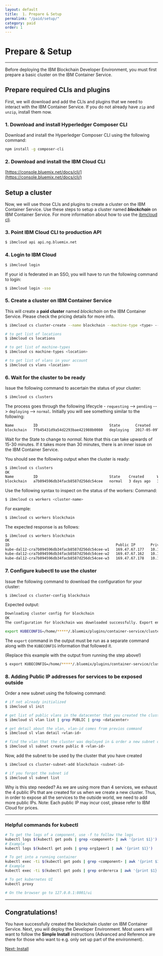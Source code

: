 ```yaml
---
layout: default
title:  1. Prepare & Setup
permalink: "/paid/setup/"
category: paid
order: 1
---
```


# Prepare & Setup

* * *

Before deploying the IBM Blockchain Developer Environment, you must first prepare a basic cluster on the IBM Container Service.

## Prepare required CLIs and plugins

First, we will download and add the CLIs and plugins that we need to interact with the IBM Container Service. If you do not already have `zip` and `unzip`, install them now.

### 1. Download and install Hyperledger Composer CLI

Download and install the Hyperledger Composer CLI using the following command:

```bash
npm install -g composer-cli
```

### 2. Download and install the IBM Cloud CLI

[https://console.bluemix.net/docs/cli/](https://console.bluemix.net/docs/cli/)

## Setup a cluster

Now, we will use those CLIs and plugins to create a cluster on the IBM Container Service.  Use these steps to setup a cluster named ___blockchain___ on IBM Container Service. For more information about how to use the [ibmcloud cli](https://console.bluemix.net/docs/cli/reference/bluemix_cli/bx_cli.html#bluemix_cli).

### 3. Point IBM Cloud CLI to production API

```bash
$ ibmcloud api api.ng.bluemix.net
```

### 4. Login to IBM Cloud

```bash
$ ibmcloud login
```

If your id is federated in an SSO, you will have to run the following command to login:
```bash
$ ibmcloud login -sso
```

### 5. Create a cluster on IBM Container Service

This will create a __paid cluster__ named _blockchain_ on the IBM Container Service. Please check the pricing details for more info.

```bash
$ ibmcloud cs cluster-create --name blockchain --machine-type <type> --location <location> --workers <num-workers> --public-vlan <vlan-id> --private-vlan <vlan-id>

# to get list of locations
$ ibmcloud cs locations

# to get list of machine-types
$ ibmcloud cs machine-types <location>

# to get list of vlans in your account
$ ibmcloud cs vlans <location>
```

### 6. Wait for the cluster to be ready

Issue the following command to ascertain the status of your cluster:
```bash
$ ibmcloud cs clusters
```

The process goes through the following lifecycle - ``requesting`` --> ``pending`` --> ``deploying`` --> ``normal``.  Initially you will see something similar to the following:
```bash
Name         ID                                 State       Created                    Workers
blockchain   7fb45431d9a54d2293bae421988b0080   deploying   2017-05-09T14:55:09+0000   0
```

Wait for the State to change to _normal_. Note that this can take upwards of 15-30 minutes. If it takes more than 30 minutes, there is an inner issue on the IBM Container Service.

You should see the following output when the cluster is ready:
```bash
$ ibmcloud cs clusters
OK
Name         ID                                 State    Created      Workers   Datacenter   Version
blockchain   a7b094596db34facb8587d256dc54cee   normal   3 days ago   3         dal12        1.7.4_1502
```

Use the following syntax to inspect on the status of the workers:
Command:
```bash
$ ibmcloud cs workers <cluster-name>
```

For example:
```bash
$ ibmcloud cs workers blockchain
```

The expected response is as follows:
```bash
$ ibmcloud cs workers blockchain
OK
ID                                                 Public IP       Private IP     Machine Type   State    Status   Version
kube-dal12-cra7b094596db34facb8587d256dc54cee-w1   169.47.67.177   10.184.9.157   u1c.2x4        normal   Ready    1.7.4_1502
kube-dal12-cra7b094596db34facb8587d256dc54cee-w2   169.47.67.162   10.184.9.173   u1c.2x4        normal   Ready    1.7.4_1502
kube-dal12-cra7b094596db34facb8587d256dc54cee-w3   169.47.67.178   10.184.9.161   u1c.2x4        normal   Ready    1.7.4_1502
```

### 7. Configure kubectl to use the cluster

Issue the following command to download the configuration for your cluster:
```bash
$ ibmcloud cs cluster-config blockchain
```

Expected output:

```bash
Downloading cluster config for blockchain
OK
The configuration for blockchain was downloaded successfully. Export environment variables to start using Kubernetes.

export KUBECONFIG=/home/*****/.bluemix/plugins/container-service/clusters/blockchain/kube-config-prod-dal10-blockchain.yml
```

The `export` command in the output must be run as a separate command along with the `KUBECONFIG` information that followed it.

(Replace this example with the output from running the step above!)
```bash
$ export KUBECONFIG=/home/*****/.bluemix/plugins/container-service/clusters/blockchain/kube-config-prod-dal10-blockchain.yml
```

### 8. Adding Public IP addresses for services to be exposed outside

Order a new subnet using the following command:

```bash
# if not already initialized
$ ibmcloud sl init

# get list of public vlans in the datacenter that you created the cluster in
$ ibmcloud sl vlan list | grep PUBLIC | grep <datacenter>

# get detail about the vlan, vlan-id comes from previos command
$ ibmcloud sl vlan detail <vlan-id>

# find the vlan that the cluster was deployed in & order a new subnet on it
$ ibmcloud sl subnet create public 8 <vlan-id>
```

Now, add the subnet to be used by the cluster that you have created

```bash
$ ibmcloud cs cluster-subnet-add blockchain <subnet-id>

# if you forgot the subnet id
$ ibmcloud sl subnet list
````

Why is this step needed? As we are using more than 4 services, we exhaust the 4 public IPs that are created for us when we create a new cluster. Thus, in order
to expose all the services to the outside world, we need to add more public IPs. Note: Each public IP may incur cost, please refer to IBM Cloud for prices.

* * *

### Helpful commands for kubectl

```bash
# To get the logs of a component, use -f to follow the logs
kubectl logs $(kubectl get pods | grep <component> | awk '{print $1}')
# Example
kubectl logs $(kubectl get pods | grep org1peer1 | awk '{print $1}')

# To get into a running container
kubectl exec -ti $(kubectl get pods | grep <component> | awk '{print $1}') bash
# Example
kubectl exec -ti $(kubectl get pods | grep ordererca | awk '{print $1}') bash

# To get kubernetes UI
kubectl proxy

# On the browser go to 127.0.0.1:8001/ui
```

* * *

## Congratulations!
You have successfully created the blockchain cluster on IBM Container Service.  Next, you will deploy the Developer Environment.  Most users will want to follow the **Simple Install** instructions (Advanced and Reference are there for those who want to e.g. only set up part of the environment).

<a href="../simple" class="button" >Next: Install</a>
